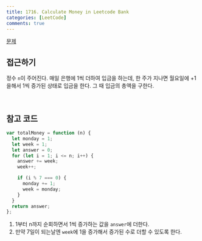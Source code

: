 ```yaml
---
title: 1716. Calculate Money in Leetcode Bank
categories: [LeetCode]
comments: true
---
```


[문제](https://leetcode.com/problems/calculate-money-in-leetcode-bank/)

## 접근하기

정수 `n`이 주어진다. 매일 은행에 1씩 더하여 입금을 하는데, 한 주가 지나면 월요일에 +1을해서 1씩 증가된 상태로 입금을 한다. 그 때 입금의 총액을 구한다.

<br>

## 참고 코드

```js
var totalMoney = function (n) {
  let monday = 1;
  let week = 1;
  let answer = 0;
  for (let i = 1; i <= n; i++) {
    answer += week;
    week++;

    if (i % 7 === 0) {
      monday += 1;
      week = monday;
    }
  }
  return answer;
};
```

1. 1부터 n까지 순회하면서 1씩 증가하는 값을 `answer`에 더한다.
2. 만약 7일이 되는날엔 `week`에 1을 증가해서 증가된 수로 더할 수 있도록 한다.
